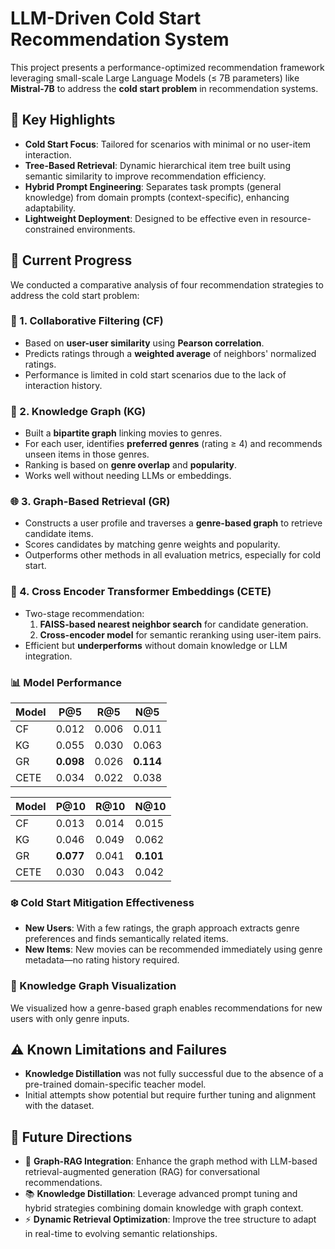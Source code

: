 
# LLM-Driven Cold Start Recommendation System

This project presents a performance-optimized recommendation framework leveraging small-scale Large Language Models (≤ 7B parameters) like **Mistral-7B** to address the **cold start problem** in recommendation systems.

## 🚀 Key Highlights
- **Cold Start Focus**: Tailored for scenarios with minimal or no user-item interaction.
- **Tree-Based Retrieval**: Dynamic hierarchical item tree built using semantic similarity to improve recommendation efficiency.
- **Hybrid Prompt Engineering**: Separates task prompts (general knowledge) from domain prompts (context-specific), enhancing adaptability.
- **Lightweight Deployment**: Designed to be effective even in resource-constrained environments.

## 📌 Current Progress

We conducted a comparative analysis of four recommendation strategies to address the cold start problem:

### 🔁 1. Collaborative Filtering (CF)
- Based on **user-user similarity** using **Pearson correlation**.
- Predicts ratings through a **weighted average** of neighbors' normalized ratings.
- Performance is limited in cold start scenarios due to the lack of interaction history.

### 🧠 2. Knowledge Graph (KG)
- Built a **bipartite graph** linking movies to genres.
- For each user, identifies **preferred genres** (rating ≥ 4) and recommends unseen items in those genres.
- Ranking is based on **genre overlap** and **popularity**.
- Works well without needing LLMs or embeddings.

### 🌐 3. Graph-Based Retrieval (GR)
- Constructs a user profile and traverses a **genre-based graph** to retrieve candidate items.
- Scores candidates by matching genre weights and popularity.
- Outperforms other methods in all evaluation metrics, especially for cold start.

### 🤖 4. Cross Encoder Transformer Embeddings (CETE)
- Two-stage recommendation:
  1. **FAISS-based nearest neighbor search** for candidate generation.
  2. **Cross-encoder model** for semantic reranking using user-item pairs.
- Efficient but **underperforms** without domain knowledge or LLM integration.

### 📊 Model Performance

| Model | P@5 | R@5 | N@5 |
|-------|-----|-----|-----|
| CF    | 0.012 | 0.006 | 0.011 |
| KG    | 0.055 | 0.030 | 0.063 |
| GR    | **0.098** | 0.026 | **0.114** |
| CETE  | 0.034 | 0.022 | 0.038 |

| Model | P@10 | R@10 | N@10 |
|-------|------|------|------|
| CF    | 0.013 | 0.014 | 0.015 |
| KG    | 0.046 | 0.049 | 0.062 |
| GR    | **0.077** | 0.041 | **0.101** |
| CETE  | 0.030 | 0.043 | 0.042 |

### ❄️ Cold Start Mitigation Effectiveness

- **New Users**: With a few ratings, the graph approach extracts genre preferences and finds semantically related items.
- **New Items**: New movies can be recommended immediately using genre metadata—no rating history required.

### 🧪 Knowledge Graph Visualization
We visualized how a genre-based graph enables recommendations for new users with only genre inputs.

## ⚠️ Known Limitations and Failures

- **Knowledge Distillation** was not fully successful due to the absence of a pre-trained domain-specific teacher model.
- Initial attempts show potential but require further tuning and alignment with the dataset.

## 🚧 Future Directions

- 🌳 **Graph-RAG Integration**: Enhance the graph method with LLM-based retrieval-augmented generation (RAG) for conversational recommendations.
- 📚 **Knowledge Distillation**: Leverage advanced prompt tuning and hybrid strategies combining domain knowledge with graph context.
- ⚡ **Dynamic Retrieval Optimization**: Improve the tree structure to adapt in real-time to evolving semantic relationships.
